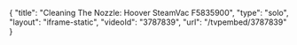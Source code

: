 {
    "title": "Cleaning The Nozzle: Hoover SteamVac F5835900",
    "type": "solo",
    "layout": "iframe-static",
    "videoId": "3787839",
    "url": "\/tvpembed\/3787839"
}